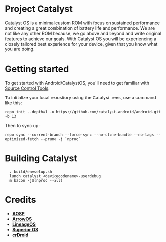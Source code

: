 # Project Catalyst

Catalyst OS is a minimal custom ROM with focus on sustained performance and creating a great combination of battery life and performance. We are not like 
any other ROM because, we go above and beyond and write original features to achieve our goals. With Catalyst OS you will be experiencing a closely tailored best experience for your device, given that you know what you are doing. 

Getting started
===============

To get started with Android/CatalystOS, you'll need to get familiar with [Source Control Tools](https://source.android.com/setup/develop).

To initialize your local repository using the Catalyst trees, use a command like this:
```
repo init --depth=1 -u https://github.com/catalyst-android/android.git -b 13
```
Then to sync up:
```
repo sync --current-branch --force-sync --no-clone-bundle --no-tags --optimized-fetch --prune -j `nproc`
```

Building Catalyst
=================

```
  . build/envsetup.sh
  lunch catalyst_<devicecodename>-userdebug
  m bacon -j$(nproc --all)
```

Credits
=======

- [**AOSP**](https://android.googlesource.com)
- [**ArrowOS**](https://github.com/ArrowOS)
- [**LineageOS**](https://github.com/LineageOS)
- [**Superior OS**](https://github.com/SuperiorOS)
- [**crDroid**](https://github.com/crdroid-android)

